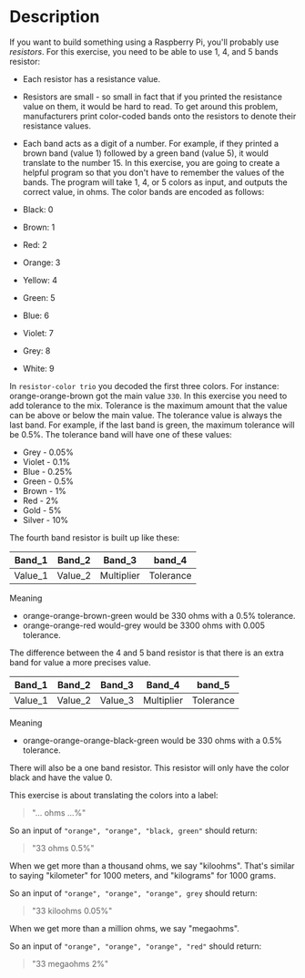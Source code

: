 # Description

If you want to build something using a Raspberry Pi, you'll probably use _resistors_.
For this exercise, you need to be able to use 1, 4, and 5 bands resistor:

- Each resistor has a resistance value.
- Resistors are small - so small in fact that if you printed the resistance value on them, it would be hard to read.
  To get around this problem, manufacturers print color-coded bands onto the resistors to denote their resistance values.
- Each band acts as a digit of a number.
  For example, if they printed a brown band (value 1) followed by a green band (value 5), it would translate to the number 15.
  In this exercise, you are going to create a helpful program so that you don't have to remember the values of the bands.
  The program will take 1, 4, or 5 colors as input, and outputs the correct value, in ohms.
  The color bands are encoded as follows:

- Black: 0
- Brown: 1
- Red: 2
- Orange: 3
- Yellow: 4
- Green: 5
- Blue: 6
- Violet: 7
- Grey: 8
- White: 9

In `resistor-color trio` you decoded the first three colors.
For instance: orange-orange-brown got the main value `330`.
In this exercise you need to add tolerance to the mix.
Tolerance is the maximum amount that the value can be above or below the main value.
The tolerance value is always the last band.
For example, if the last band is green, the maximum tolerance will be 0.5%.
The tolerance band will have one of these values:

- Grey - 0.05%
- Violet - 0.1%
- Blue - 0.25%
- Green - 0.5%
- Brown - 1%
- Red - 2%
- Gold - 5%
- Silver - 10%

The fourth band resistor is built up like these:

| Band_1  | Band_2  | Band_3     | band_4    |
| ------- | ------- | ---------- | --------- |
| Value_1 | Value_2 | Multiplier | Tolerance |

Meaning

- orange-orange-brown-green would be 330 ohms with a 0.5% tolerance.
- orange-orange-red would-grey would be 3300 ohms with 0.005 tolerance.

The difference between the 4 and 5 band resistor is that there is an extra band for value a more precises value.

| Band_1  | Band_2  | Band_3  | Band_4     | band_5    |
| ------- | ------- | ------- | ---------- | --------- |
| Value_1 | Value_2 | Value_3 | Multiplier | Tolerance |

Meaning

- orange-orange-orange-black-green would be 330 ohms with a 0.5% tolerance.

There will also be a one band resistor.
This resistor will only have the color black and have the value 0.

This exercise is about translating the colors into a label:

> "... ohms ...%"

So an input of `"orange", "orange", "black, green"` should return:

> "33 ohms 0.5%"

When we get more than a thousand ohms, we say "kiloohms".
That's similar to saying "kilometer" for 1000 meters, and "kilograms" for 1000 grams.

So an input of `"orange", "orange", "orange", grey` should return:

> "33 kiloohms 0.05%"

When we get more than a million ohms, we say "megaohms".

So an input of `"orange", "orange", "orange", "red"` should return:

> "33 megaohms 2%"
